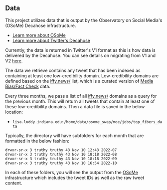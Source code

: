 ## Data
This project utilizes data that is output by the Observatory on Social Media's (OSoMe) Decahose infrastructure.
- [Learn more about OSoMe](https://osome.iu.edu/)
- [Learn more about Twitter's Decahose](https://developer.twitter.com/en/docs/twitter-api/enterprise/decahose-api/overview/decahose)

Currently, the data is returned in Twitter's V1 format as this is how data is delivered by the Decahose.
You can see details on migrating from V1 and V2 [here](https://developer.twitter.com/en/docs/twitter-api/migrate/data-formats/standard-v1-1-to-v2).

The data we retrieve contains any tweet that has been indexed as containing at least one low-credibility domain.
Low-credibility domains are defined based on the [iffy.news/](iffy.news/) list, which is a curated version of [Media Bias/Fact Check](https://mediabiasfactcheck.com/) data.

Every three months, we pass a list of all [iffy.news/](iffy.news/) domains as a query for the previous month.
This will return all tweets that contain at least one of these low-credibility domains.
Then a data file is saved in the below location:
- `lisa.luddy.indiana.edu:/home/data/osome_swap/moe/jobs/top_fibers_data`

Typically, the directory will have subfolders for each month that are formatted in the below fashion:
```
drwxr-sr-x 3 truthy truthy 43 Nov 10 12:43 2022-07
drwxr-sr-x 3 truthy truthy 43 Nov 10 18:18 2022-08
drwxr-sr-x 3 truthy truthy 43 Nov 10 18:18 2022-09
drwxr-sr-x 3 truthy truthy 43 Nov 10 16:54 2022-10
```

In each of these folders, you will see the output from the [OSoMe](https://osome.iu.edu/) infrastructure which includes the tweet IDs as well as the raw tweet content.



